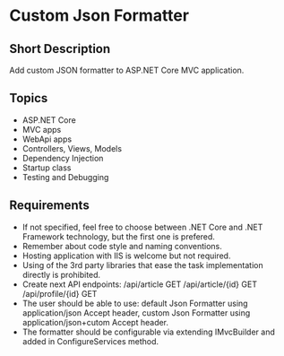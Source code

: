 # Custom Json Formatter
## Short Description
Add custom JSON formatter to ASP.NET Core MVC application.
## Topics
* ASP.NET Core
* MVC apps
* WebApi apps
* Controllers, Views, Models
* Dependency Injection
* Startup class
* Testing and Debugging
## Requirements
* If not specified, feel free to choose between .NET Core and .NET Framework technology, but the first one is prefered.
* Remember about code style and naming conventions.
* Hosting application with IIS is welcome but not required.
* Using of the 3rd party libraries that ease the task implementation directly is prohibited.
* Create next API endpoints:
    /api/article GET
    /api/article/{id} GET
    /api/profile/{id} GET
* The user should be able to use:
    default Json Formatter using application/json Accept header,
    custom Json Formatter using application/json+cutom Accept header.
* The formatter should be configurable via extending IMvcBuilder and added in ConfigureServices method.